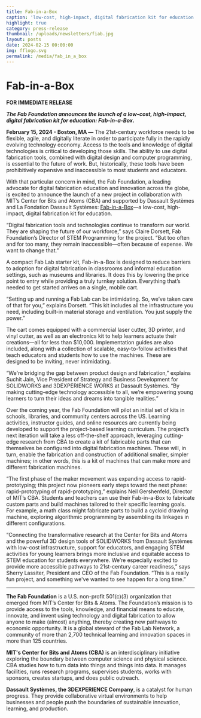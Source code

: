 ```yaml
---
title: Fab-in-a-Box 
caption: 'low-cost, high-impact, digital fabrication kit for education'
highlight: true
category: press-release
thumbnail: /uploads/newsletters/fiab.jpg
layout: posts
date: 2024-02-15 00:00:00
img: fflogo.svg
permalink: /media/fab_in_a_box
---
```


#  Fab-in-a-Box

**FOR IMMEDIATE RELEASE**

**_The Fab Foundation announces the launch of a low-cost, high-impact, digital fabrication kit for education: Fab-in-a-Box._**

**February 15, 2024 - Boston, MA —** The 21st-century workforce needs to be flexible, agile, and digitally literate in order to participate fully in the rapidly evolving technology economy. Access to the tools and knowledge of digital technologies is critical to developing those skills. The ability to use digital fabrication tools, combined with digital design and computer programming, is essential to the future of work. But, historically, these tools have been prohibitively expensive and inaccessible to most students and educators.

With that particular concern in mind, the Fab Foundation, a leading advocate for digital fabrication education and innovation across the globe, is excited to announce the launch of a new project in collaboration with MIT’s Center for Bits and Atoms (CBA) and supported by Dassault Systèmes and La Fondation Dassault Systèmes: [Fab-in-a-Box](https://pub.fabcloud.io/project/fab-in-a-box/)—a low-cost, high-impact, digital fabrication kit for education.

“Digital fabrication tools and technologies continue to transform our world. They are shaping the future of our workforce,” says Claire Dorsett, Fab Foundation’s Director of STEM Programming for the project. “But too often and for too many, they remain inaccessible—often because of expense. We want to change that.”

A compact Fab Lab starter kit, Fab-in-a-Box is designed to reduce barriers to adoption for digital fabrication in classrooms and informal education settings, such as museums and libraries. It does this by lowering the price point to entry while providing a truly turnkey solution. Everything that’s needed to get started arrives on a single, mobile cart. 

“Setting up and running a Fab Lab can be intimidating. So, we’ve taken care of that for you,” explains Dorsett. “This kit includes all the infrastructure you need, including built-in material storage and ventilation. You just supply the power.”

The cart comes equipped with a commercial laser cutter, 3D printer, and vinyl cutter, as well as an electronics kit to help learners actuate their creations—all for less than $10,000. Implementation guides are also included, along with a collection of scalable, easy-to-follow activities that teach educators and students how to use the machines. These are designed to be inviting, never intimidating. 

“We're bridging the gap between product design and fabrication,” explains Suchit Jain, Vice President of Strategy and Business Development for SOLIDWORKS and 3DEXPERIENCE WORKS at Dassault Systèmes. “By making cutting-edge technology accessible to all, we’re empowering young learners to turn their ideas and dreams into tangible realities.”

Over the coming year, the Fab Foundation will pilot an initial set of kits in schools, libraries, and community centers across the US. Learning activities, instructor guides, and online resources are currently being developed to support the project-based learning curriculum. The project’s next iteration will take a less off-the-shelf approach, leveraging cutting-edge research from CBA to create a kit of fabricable parts that can themselves be configured into digital fabrication machines. These will, in turn, enable the fabrication and construction of additional smaller, simpler machines; in other words, this is a kit of machines that can make more and different fabrication machines. 

“The first phase of the maker movement was expanding access to rapid-prototyping; this project now pioneers early steps toward the next phase: rapid-prototyping of rapid-prototyping,” explains Neil Gershenfeld, Director of MIT’s CBA. Students and teachers can use their Fab-in-a-Box to fabricate custom parts and build machines tailored to their specific learning goals. For example, a math class might fabricate parts to build a cycloid drawing machine, exploring algorithmic programming by assembling its linkages in different configurations.

“Connecting the transformative research at the Center for Bits and Atoms and the powerful 3D design tools of SOLIDWORKS from Dassault Systèmes with low-cost infrastructure, support for educators, and engaging STEM activities for young learners brings more inclusive and equitable access to STEM education for students everywhere. We’re especially excited to provide more accessible pathways to 21st-century career readiness,” says Sherry Lassiter, President and CEO of the Fab Foundation. “This is a really fun project, and something we've wanted to see happen for a long time.” 


------

**The Fab Foundation** is a U.S. non-profit 501(c)(3) organization that emerged from MIT’s Center for Bits & Atoms. The Foundation’s mission is to provide access to the tools, knowledge, and financial means to educate, innovate, and invent using technology and digital fabrication to allow anyone to make (almost) anything, thereby creating new pathways to economic opportunity. It is a global steward of the Fab Lab Network, a community of more than 2,700 technical learning and innovation spaces in more than 125 countries.

**MIT's Center for Bits and Atoms (CBA)** is an interdisciplinary initiative exploring the boundary between computer science and physical science. CBA studies how to turn data into things and things into data. It manages facilities, runs research programs, supervises students, works with sponsors, creates startups, and does public outreach.

**Dassault Systèmes, the 3DEXPERIENCE Company**, is a catalyst for human progress. They provide collaborative virtual environments to help businesses and people push the boundaries of sustainable innovation, learning, and production.

